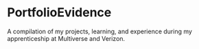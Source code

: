 # PortfolioEvidence
A compilation of my projects, learning, and experience during my apprenticeship at Multiverse and Verizon.


